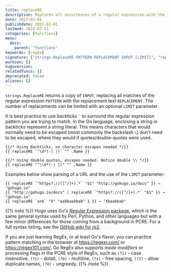 ```yaml
---
title: replaceRE
description: Replaces all occurrences of a regular expression with the replacement pattern.
date: 2017-02-01
publishdate: 2017-02-01
lastmod: 2022-07-21
categories: [functions]
menu:
  docs:
    parent: "functions"
keywords: [regex]
signature: ["strings.ReplaceRE PATTERN REPLACEMENT INPUT [LIMIT]", "replaceRE PATTERN REPLACEMENT INPUT [LIMIT]"]
workson: []
hugoversion:
relatedfuncs: []
deprecated: false
aliases: []
---
```


`strings.ReplaceRE` returns a copy of `INPUT`, replacing all matches of the regular
expression `PATTERN` with the replacement text `REPLACEMENT`.
The number of replacements can be limited with an optional `LIMIT` parameter.

It is best practice to use backticks `` ` `` to surround the regular expression pattern you are trying to match. In the Go language, enclosing a string in backticks represent a string literal. This means characters that would normally need to be escaped (most commonly the backslash `\`) don't need to be escaped, where they would if quotes/double-quotes were used.

```
{{/* Using Backticks, no character escapes needed */}}
{{ replaceRE `^\d*(-| |)` "" .Name }}

{{/* Using double quotes, escapes needed. Notice double \\ */}}
{{ replaceRE "^\\d*(-| |)" "" .Name }}
```

Examples below show parsing of a URL and the use of the `LIMIT` parameter:

```
{{ replaceRE `^https?://([^/]+).*` "$1" "http://gohugo.io/docs" }} → "gohugo.io"
{{ "http://gohugo.io/docs" | replaceRE `^https?://([^/]+).*` "$1" }} → "gohugo.io"
{{ replaceRE `a+b` "X" "aabbaabbab" 1 }} → "Xbaabbab"
```

{{% note %}}
Hugo uses Go's [Regular Expression package](https://golang.org/pkg/regexp/), which is the same general syntax used by Perl, Python, and other languages but with a few minor differences for those coming from a background in PCRE. For a full syntax listing, see the [GitHub wiki for re2](https://github.com/google/re2/wiki/Syntax).

If you are just learning RegEx, or at least Go's flavor, you can practice pattern matching in the browser at <https://regexr.com/> or <https://regex101.com/>. Go RegEx also supports *mode modifiers* or processing flags in the PCRE style of RegEx, such as `(?i)` - case insensitive, `(?s)` - dotall, `(?m)` - multiline, `(?x)` - free spacing, `(?J)` - allow duplicate names, `(?U)` - ungreedy.
{{% /note %}}
